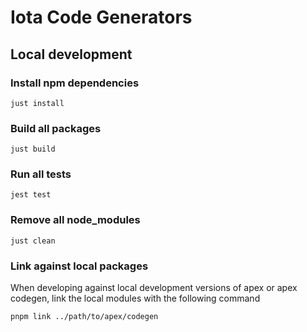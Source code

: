 # Iota Code Generators

## Local development

### Install npm dependencies

```
just install
```

### Build all packages

```
just build
```

### Run all tests

```
jest test
```

### Remove all node_modules

```
just clean
```

### Link against local packages

When developing against local development versions of apex or apex codegen, link the local modules with the following command

```
pnpm link ../path/to/apex/codegen
```
